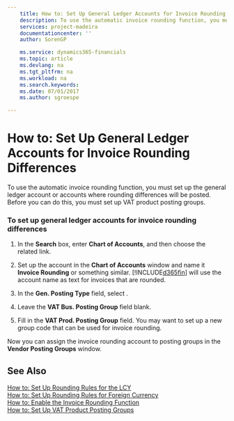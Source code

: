 ```yaml
---
    title: How to: Set Up General Ledger Accounts for Invoice Rounding Differences | Microsoft Docs
    description: To use the automatic invoice rounding function, you must set up the general ledger account or accounts where rounding differences will be posted. Before you can do this, you must set up VAT product posting groups.
    services: project-madeira
    documentationcenter: ''
    author: SorenGP

    ms.service: dynamics365-financials
    ms.topic: article
    ms.devlang: na
    ms.tgt_pltfrm: na
    ms.workload: na
    ms.search.keywords:
    ms.date: 07/01/2017
    ms.author: sgroespe

---
```

# How to: Set Up General Ledger Accounts for Invoice Rounding Differences
To use the automatic invoice rounding function, you must set up the general ledger account or accounts where rounding differences will be posted. Before you can do this, you must set up VAT product posting groups.  
  
### To set up general ledger accounts for invoice rounding differences  
  
1.  In the **Search** box, enter **Chart of Accounts**, and then choose the related link.  
  
2.  Set up the account in the **Chart of Accounts** window and name it **Invoice Rounding** or something similar. [!INCLUDE[d365fin](../../includes/d365fin_md.md)] will use the account name as text for invoices that are rounded.  
  
3.  In the **Gen. Posting Type** field, select <Blank>.  
  
4.  Leave the **VAT Bus. Posting Group** field blank.  
  
5.  Fill in the **VAT Prod. Posting Group** field. You may want to set up a new group code that can be used for invoice rounding.  
  
 Now you can assign the invoice rounding account to posting groups in the **Vendor Posting Groups** window.  
  
## See Also  
 [How to: Set Up Rounding Rules for the LCY](../how-to-set-up-rounding-rules-for-the-lcy.md)   
 [How to: Set Up Rounding Rules for Foreign Currency](../how-to-set-up-rounding-rules-for-foreign-currency.md)   
 [How to: Enable the Invoice Rounding Function](../how-to-enable-the-invoice-rounding-function.md)   
 [How to: Set Up VAT Product Posting Groups](../how-to-set-up-vat-product-posting-groups.md)